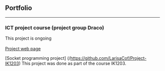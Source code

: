 ## Portfolio

---

### ICT project course (project group Draco)

This project is ongoing
<br><br>
[Project web page](/https://github.com/LarisaCof/Project-IK1203)

[Socket programming project] (/https://github.com/LarisaCof/Project-IK1203) This project was done as part of the course IK1203.




